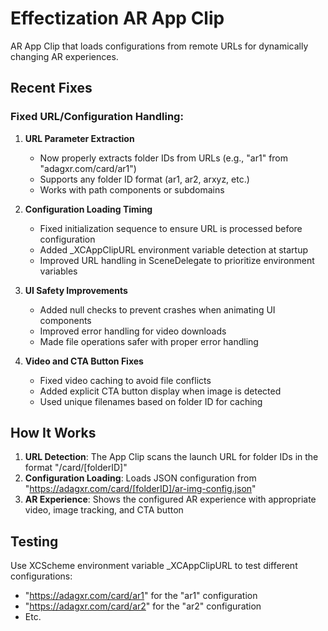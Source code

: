 # Effectization AR App Clip

AR App Clip that loads configurations from remote URLs for dynamically changing AR experiences.

## Recent Fixes

### Fixed URL/Configuration Handling:

1. **URL Parameter Extraction**
   - Now properly extracts folder IDs from URLs (e.g., "ar1" from "adagxr.com/card/ar1")
   - Supports any folder ID format (ar1, ar2, arxyz, etc.)
   - Works with path components or subdomains

2. **Configuration Loading Timing**
   - Fixed initialization sequence to ensure URL is processed before configuration
   - Added _XCAppClipURL environment variable detection at startup
   - Improved URL handling in SceneDelegate to prioritize environment variables

3. **UI Safety Improvements**
   - Added null checks to prevent crashes when animating UI components
   - Improved error handling for video downloads
   - Made file operations safer with proper error handling

4. **Video and CTA Button Fixes**
   - Fixed video caching to avoid file conflicts
   - Added explicit CTA button display when image is detected
   - Used unique filenames based on folder ID for caching

## How It Works

1. **URL Detection**: The App Clip scans the launch URL for folder IDs in the format "/card/[folderID]"
2. **Configuration Loading**: Loads JSON configuration from "https://adagxr.com/card/[folderID]/ar-img-config.json"
3. **AR Experience**: Shows the configured AR experience with appropriate video, image tracking, and CTA button

## Testing

Use XCScheme environment variable _XCAppClipURL to test different configurations:
- "https://adagxr.com/card/ar1" for the "ar1" configuration
- "https://adagxr.com/card/ar2" for the "ar2" configuration
- Etc. 